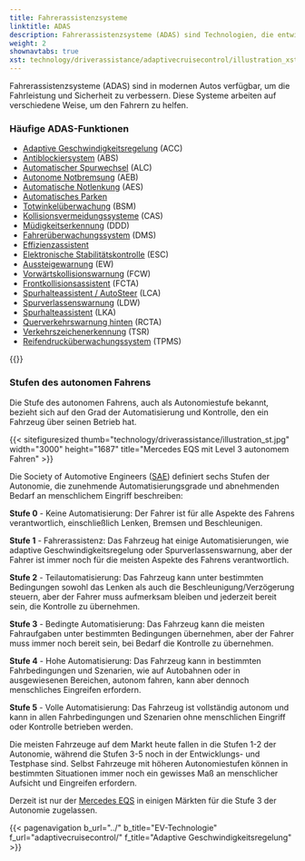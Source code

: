 ```yaml
---
title: Fahrerassistenzsysteme
linktitle: ADAS
description: Fahrerassistenzsysteme (ADAS) sind Technologien, die entwickelt wurden, um Fahrern zu helfen, ihre Fahrzeuge sicherer und effizienter zu bedienen. EVKX.net bietet detaillierte Informationen über die verschiedenen Systeme in Elektrofahrzeugen.
weight: 2
shownavtabs: true
xst: technology/driverassistance/adaptivecruisecontrol/illustration_xst.jpg
---
```

<!-- markdownlint-disable MD033 -->
Fahrerassistenzsysteme (ADAS) sind in modernen Autos verfügbar, um die Fahrleistung und Sicherheit zu verbessern. Diese Systeme arbeiten auf verschiedene Weise, um den Fahrern zu helfen.

### Häufige ADAS-Funktionen

- [Adaptive Geschwindigkeitsregelung](adaptivecruisecontrol/) (ACC)
- [Antiblockiersystem](antilockbrakingsystem/) (ABS)
- [Automatischer Spurwechsel](automatedlanechange/) (ALC)
- [Autonome Notbremsung](automaticemergencybraking/) (AEB)
- [Automatische Notlenkung](automaticemergencysteering/) (AES)
- [Automatisches Parken](automaticparking/)
- [Totwinkelüberwachung](blindspotmonitoring/) (BSM)
- [Kollisionsvermeidungssysteme](collisionavoidancesystems/) (CAS)
- [Müdigkeitserkennung](driverdrowsinessdetection/) (DDD)
- [Fahrerüberwachungssystem](drivermonitoringsystem/) (DMS)
- [Effizienzassistent](efficencyassist/)
- [Elektronische Stabilitätskontrolle](electronicstabilitycontrol/) (ESC)
- [Aussteigewarnung](exitwarning/) (EW)
- [Vorwärtskollisionswarnung](forwardcollisionwarning/) (FCW)
- [Frontkollisionsassistent](frontcrosstrafficassist/) (FCTA)
- [Spurhalteassistent / AutoSteer](autosteer/) (LCA)
- [Spurverlassenswarnung](lanedeparturewarning/) (LDW)
- [Spurhalteassistent](lanekeepingassist/) (LKA)
- [Querverkehrswarnung hinten](rearcrosstrafficalert/) (RCTA)
- [Verkehrszeichenerkennung](trafficsignrecognition/) (TSR)
- [Reifendrucküberwachungssystem](tirepressuremonitoringsystem/) (TPMS)

{{<evkxdisplayaddarticle />}}

### Stufen des autonomen Fahrens

Die Stufe des autonomen Fahrens, auch als Autonomiestufe bekannt, bezieht sich auf den Grad der Automatisierung und Kontrolle, den ein Fahrzeug über seinen Betrieb hat.

{{< sitefiguresized thumb="technology/driverassistance/illustration_st.jpg" width="3000" height="1687" title="Mercedes EQS mit Level 3 autonomem Fahren" >}}

Die Society of Automotive Engineers ([SAE](https://www.sae.org/)) definiert sechs Stufen der Autonomie, die zunehmende Automatisierungsgrade und abnehmenden Bedarf an menschlichem Eingriff beschreiben:

**Stufe 0** - Keine Automatisierung: Der Fahrer ist für alle Aspekte des Fahrens verantwortlich, einschließlich Lenken, Bremsen und Beschleunigen.

**Stufe 1** - Fahrerassistenz: Das Fahrzeug hat einige Automatisierungen, wie adaptive Geschwindigkeitsregelung oder Spurverlassenswarnung, aber der Fahrer ist immer noch für die meisten Aspekte des Fahrens verantwortlich.

**Stufe 2** - Teilautomatisierung: Das Fahrzeug kann unter bestimmten Bedingungen sowohl das Lenken als auch die Beschleunigung/Verzögerung steuern, aber der Fahrer muss aufmerksam bleiben und jederzeit bereit sein, die Kontrolle zu übernehmen.

**Stufe 3** - Bedingte Automatisierung: Das Fahrzeug kann die meisten Fahraufgaben unter bestimmten Bedingungen übernehmen, aber der Fahrer muss immer noch bereit sein, bei Bedarf die Kontrolle zu übernehmen.

**Stufe 4** - Hohe Automatisierung: Das Fahrzeug kann in bestimmten Fahrbedingungen und Szenarien, wie auf Autobahnen oder in ausgewiesenen Bereichen, autonom fahren, kann aber dennoch menschliches Eingreifen erfordern.

**Stufe 5** - Volle Automatisierung: Das Fahrzeug ist vollständig autonom und kann in allen Fahrbedingungen und Szenarien ohne menschlichen Eingriff oder Kontrolle betrieben werden.

Die meisten Fahrzeuge auf dem Markt heute fallen in die Stufen 1-2 der Autonomie, während die Stufen 3-5 noch in der Entwicklungs- und Testphase sind. Selbst Fahrzeuge mit höheren Autonomiestufen können in bestimmten Situationen immer noch ein gewisses Maß an menschlicher Aufsicht und Eingreifen erfordern.

Derzeit ist nur der [Mercedes EQS](../../models/mercedes/eqs/) in einigen Märkten für die Stufe 3 der Autonomie zugelassen.

{{< pagenavigation b_url="../" b_title="EV-Technologie" f_url="adaptivecruisecontrol/" f_title="Adaptive Geschwindigkeitsregelung" >}}